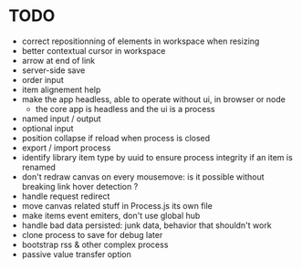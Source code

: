 # TODO

- correct repositionning of elements in workspace when resizing
- better contextual cursor in workspace
- arrow at end of link
- server-side save
- order input
- item alignement help
- make the app headless, able to operate without ui, in browser or node
  - the core app is headless and the ui is a process
- named input / output
- optional input
- position collapse if reload when process is closed
- export / import process
- identify library item type by uuid to ensure process integrity if an item is renamed
- don't redraw canvas on every mousemove: is it possible without breaking link hover detection ?
- handle request redirect
- move canvas related stuff in Process.js its own file
- make items event emiters, don't use global hub
- handle bad data persisted: junk data, behavior that shouldn't work
- clone process to save for debug later
- bootstrap rss & other complex process
- passive value transfer option
